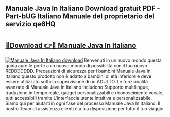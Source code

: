 ## Manuale Java In Italiano Download gratuit PDF - Part-bUG Italiano Manuale del proprietario del servizio qe6HQ

# <h2><a href="http://dfcyzi.blite.top/?on=Manuale+Java+In+Italiano">🔗Download 👉🔴 Manuale Java In Italiano</a></h2>

[![Manuale Java In Italiano download](https://i.imgur.com/lujVjoI.png)](http://dfcyzi.blite.top/?on=Manuale+Java+In+Italiano)
Benvenuti in un nuovo mondo questa guida apre le porte a un nuovo mondo di possibilità con il tuo nuovo REDDDDDDD. Precauzioni di sicurezza per i bambini Manuale Java In Italiano questo prodotto non è adatto a bambini di età inferiore e deve essere utilizzato sotto la supervisione di un ADULTO. Le funzionalità avanzate di Manuale Java In Italiano includono Supporto multilingue, traduzione in tempo reale, gadget personalizzabili e riconoscimento vocale, tutti accessibili tramite L'interfaccia utente intuitiva e personalizzabile. Siamo qui per aiutarti in ogni fase del processo Manuale Java In Italiano. Il nostro Team di assistenza clienti è a tua disposizione per tutto il tuo viaggio.
